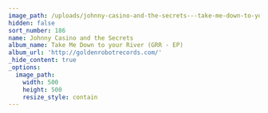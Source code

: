 ```yaml
---
image_path: /uploads/johnny-casino-and-the-secrets---take-me-down-to-your-river---ep.jpg
hidden: false
sort_number: 186
name: Johnny Casino and the Secrets
album_name: Take Me Down to your River (GRR - EP)
album_url: 'http://goldenrobotrecords.com/'
_hide_content: true
_options:
  image_path:
    width: 500
    height: 500
    resize_style: contain
---
```



